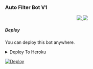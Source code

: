 ### Auto Filter Bot V1

  </a>
</p>
<p align="center">
  <a href="https://github.com/sunaif-adkar2/filterbot-1/stargazers">
    <img src="https://img.shields.io/github/stars/sunaif-adkar2/filterbot-1?style=social">

  </a>
  
  <a href="https://github.com/sunaif-adkar2/filterbot-1/fork">
    <img src="https://img.shields.io/github/forks/sunaif-adkar2/filterbot-1?label=Fork&style=social">

  </a>  
</p>

##### Deploy
You can deploy this bot anywhere.

<details><summary>Deploy To Heroku</summary>
<p>
<br>
<a href="https://heroku.com/deploy?template=https://github.com/sunaif-adkar2/filterbot-1/tree/main">
  <img src="https://www.herokucdn.com/deploy/button.svg" alt="Deploy">
</a>
</p>
</details>

[![Deploy](https://www.herokucdn.com/deploy/button.svg)](https://heroku.com/deploy?template=https://github.com/sunaif-adkar/sunaif-adkar)

